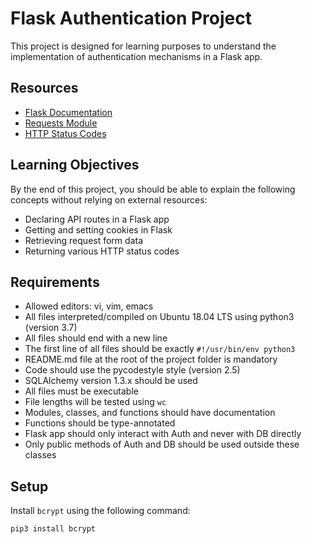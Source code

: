 # Flask Authentication Project

This project is designed for learning purposes to understand the implementation of authentication mechanisms in a Flask app.

## Resources

- [Flask Documentation](https://flask.palletsprojects.com/)
- [Requests Module](https://docs.python-requests.org/en/master/)
- [HTTP Status Codes](https://www.restapitutorial.com/httpstatuscodes.html)

## Learning Objectives

By the end of this project, you should be able to explain the following concepts without relying on external resources:

- Declaring API routes in a Flask app
- Getting and setting cookies in Flask
- Retrieving request form data
- Returning various HTTP status codes

## Requirements

- Allowed editors: vi, vim, emacs
- All files interpreted/compiled on Ubuntu 18.04 LTS using python3 (version 3.7)
- All files should end with a new line
- The first line of all files should be exactly `#!/usr/bin/env python3`
- README.md file at the root of the project folder is mandatory
- Code should use the pycodestyle style (version 2.5)
- SQLAlchemy version 1.3.x should be used
- All files must be executable
- File lengths will be tested using `wc`
- Modules, classes, and functions should have documentation
- Functions should be type-annotated
- Flask app should only interact with Auth and never with DB directly
- Only public methods of Auth and DB should be used outside these classes

## Setup

Install `bcrypt` using the following command:

```bash
pip3 install bcrypt

